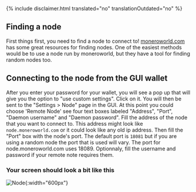 {% include disclaimer.html translated="no" translationOutdated="no" %}

## Finding a node
First things first, you need to find a node to connect to! [moneroworld.com](https://moneroworld.com/#nodes) has some great resources for finding nodes. One of the easiest methods
would be to use a node run by moneroworld, but they have a tool for finding random nodes too.

## Connecting to the node from the GUI wallet
After you enter your password for your wallet, you will see a pop up that will give you the option to "use custom settings". Click on it. You will then be
sent to the "Settings > Node" page in the GUI. At this point you could choose 'Remote Node' see four text boxes labeled "Address", "Port", "Daemon username" and "Daemon password". Fill the address of the node that you want to connect to. This address might look like `node.moneroworld.com` or it could look like any old ip address. Then fill the "Port" box with the node's port. The default port is `18081` but if you are using a random node the port that is used will vary. The port for node.moneroworld.com uses 18089. Optionnaly, fill the username and password if your remote note requires them.
### Your screen should look a bit like this
![Node](png/remote_node/remote-node-screenshot.png){:width="600px"}

